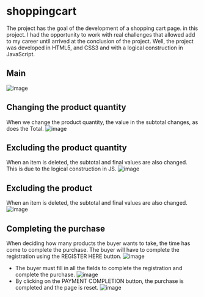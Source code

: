 # shoppingcart
The project has the goal of the development of a shopping cart page. in this project. I had the opportunity to work with real challenges that allowed add to my career until arrived at the conclusion of the project. Well, the project was developed in HTML5, and CSS3 and with a logical construction in JavaScript.

## Main
![image](https://github.com/danielsjordao/shoppingcart/assets/101356855/29894074-e3d8-4730-9c36-4b058a1e146c)

## Changing the product quantity
When we change the product quantity, the value in the subtotal changes, as does the Total.
![image](https://github.com/danielsjordao/shoppingcart/assets/101356855/3bd946a4-42cc-4a7e-9550-a872eef75ca0)

## Excluding the product quantity
When an item is deleted, the subtotal and final values are also changed. This is due to the logical construction in JS.
![image](https://github.com/danielsjordao/shoppingcart/assets/101356855/11d7244e-98ed-418d-b57f-c9427c825e2c)

## Excluding the product
When an item is deleted, the subtotal and final values are also changed.
![image](https://github.com/danielsjordao/shoppingcart/assets/101356855/9d1937fd-c524-4337-a991-8151d68f5d56)

## Completing the purchase
When deciding how many products the buyer wants to take, the time has come to complete the purchase. The buyer will have to complete the registration using the REGISTER HERE button.
![image](https://github.com/danielsjordao/shoppingcart/assets/101356855/a404b722-4825-4c1c-8eb9-7aefdf190923)

 - The buyer must fill in all the fields to complete the registration and complete the purchase. 
   ![image](https://github.com/danielsjordao/shoppingcart/assets/101356855/01e4a960-0890-43aa-9644-dac60660388e)
 - By clicking on the PAYMENT COMPLETION button, the purchase is completed and the page is reset.
   ![image](https://github.com/danielsjordao/shoppingcart/assets/101356855/d9b7fdc6-5e2b-4d35-bb53-df0567da3072)






